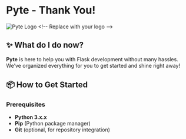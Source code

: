 # Pyte - Thank You!

![Pyte Logo]([[https://yourlogo.url](https://avatars.githubusercontent.com/u/199784664?s=400&u=4dba7668aea29e7092082f057dd430824b9d7c8a&v=4)](https://avatars.githubusercontent.com/u/199784664?s=400&u=4dba7668aea29e7092082f057dd430824b9d7c8a&v=4)) <!-- Replace with your logo -->

## ✨ What do I do now?

**Pyte** is here to help you with Flask development without many hassles. We’ve organized everything for you to get started and shine right away!

## 📦 How to Get Started

### Prerequisites

- **Python 3.x.x**
- **Pip** (Python package manager)
- **Git** (optional, for repository integration)
